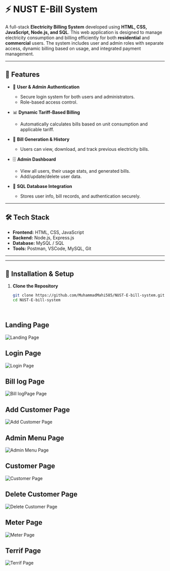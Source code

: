 # ⚡ NUST E-Bill System

A full-stack **Electricity Billing System** developed using **HTML, CSS, JavaScript, Node.js, and SQL**. This web application is designed to manage electricity consumption and billing efficiently for both **residential** and **commercial** users. The system includes user and admin roles with separate access, dynamic billing based on usage, and integrated payment management.

---

## 🚀 Features

- 🔐 **User & Admin Authentication**
  - Secure login system for both users and administrators.
  - Role-based access control.

- 📊 **Dynamic Tariff-Based Billing**
  - Automatically calculates bills based on unit consumption and applicable tariff.

- 🧾 **Bill Generation & History**
  - Users can view, download, and track previous electricity bills.

- 🗄️ **Admin Dashboard**
  - View all users, their usage stats, and generated bills.
  - Add/update/delete user data.

- 🧱 **SQL Database Integration**
  - Stores user info, bill records, and authentication securely.

---

## 🛠️ Tech Stack

- **Frontend:** HTML, CSS, JavaScript  
- **Backend:** Node.js, Express.js  
- **Database:** MySQL / SQL  
- **Tools:** Postman, VSCode, MySQL, Git

---


---

## 🔧 Installation & Setup

1. **Clone the Repository**
   ```bash
   git clone https://github.com/MuhammadMahi585/NUST-E-bill-system.git
   cd NUST-E-bill-system

 
## Landing Page

![Landing Page](./images/landing.png "Landing Page")

## Login Page

![Login Page](./images/login.png "Login Page")

## Bill log Page

![Bill logPage Page](./images/billlogPage.png "Billlog Page")

## Add Customer Page

![Add Customer Page](./images/addCustomer.png "Add Customer Page")

## Admin Menu Page

![Admin Menu  Page](./images/adminMenuPage.png.png "Admin Menu Page")

## Customer Page

![Customer  Page](./images/CustomerPage.png "Customer")

## Delete Customer Page

![Delete Customer  Page](./images//deleteCustomerPage.png "Delete Customer Page")

## Meter Page

![Meter  Page](./images/meterPage.png "Meter Page")

## Terrif Page

![Terrif  Page](./images/terrifPage.png "Terrif Page")